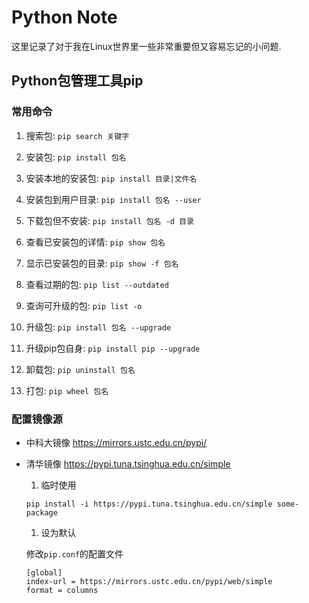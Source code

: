 # Python Note

这里记录了对于我在Linux世界里一些非常重要但又容易忘记的小问题.

## Python包管理工具pip

### 常用命令

1. 搜索包: `pip search 关键字`

1. 安装包: `pip install 包名`

2. 安装本地的安装包: `pip install 目录|文件名`

3. 安装包到用户目录: `pip install 包名 --user`

4. 下载包但不安装: `pip install 包名 -d 目录`

1. 查看已安装包的详情: `pip show 包名`

2. 显示已安装包的目录: `pip show -f 包名`

1. 查看过期的包: `pip list --outdated`

2. 查询可升级的包: `pip list -o`

3. 升级包: `pip install 包名 --upgrade`

4. 升级pip包自身: `pip install pip --upgrade`

1. 卸载包: `pip uninstall 包名`

1. 打包: `pip wheel 包名`

### 配置镜像源

* 中科大镜像 https://mirrors.ustc.edu.cn/pypi/

* 清华镜像 https://pypi.tuna.tsinghua.edu.cn/simple

    1. 临时使用

    ```
    pip install -i https://pypi.tuna.tsinghua.edu.cn/simple some-package
    ```

    1. 设为默认

    修改`pip.conf`的配置文件
    ```
    [global]
    index-url = https://mirrors.ustc.edu.cn/pypi/web/simple
    format = columns
    ```






